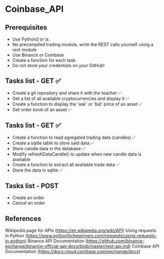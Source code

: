 # Coinbase_API

## Prerequisites
- Use Python3 or js
- No precompiled trading module, write the REST calls yourself using a rest module
- Use Binance or Coinbase
- Create a function for each task
- Do not store your credentials on your GitHub!



## Tasks list - GET  ✅
 - Create a git repository and share it with the teacher ✅ 
 - Get a list of all available cryptocurrencies and display it ✅ 
 - Create a function to display the 'ask' or 'bid' price of an asset ✅ 
 - Get order book of an asset ✅ 



## Tasks list - GET  ✅
 - Create a function to read agregated trading data (candles)  ✅
 - Create a sqlite table to store said data ✅
 - Store candle data in the database ✅
 - Modify refreshDataCandle() to update when new candle data is available 
 - Create a function to extract all available trade data ✅
 - Store the data in sqlite ✅



## Tasks list - POST
 - Create an order 
 - Cancel an order 



## References
Wikipedia page for APIs (https://en.wikipedia.org/wiki/API)
Using requests in Python (https://www.pythonforbeginners.com/requests/using-requests-in-python)
Binance API Documentation (https://github.com/binance-exchange/binance-official-api-docs/blob/master/rest-api.md) 
Coinbase API Documentation (https://docs.cloud.coinbase.com/exchange/docs) 

